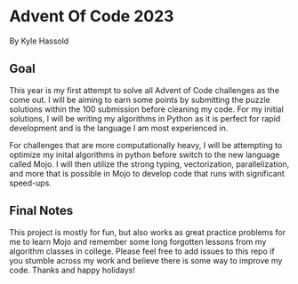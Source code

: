 # Advent Of Code 2023
By Kyle Hassold

## Goal
This year is my first attempt to solve all Advent of Code challenges as the come out. I will be aiming to earn some points by submitting the puzzle solutions within the 100 submission before cleaning my code. For my initial solutions, I will be writing my algorithms in Python as it is perfect for rapid development and is the language I am most experienced in.

For challenges that are more computationally heavy, I will be attempting to optimize my inital algorithms in python before switch to the new language called Mojo. I will then utilize the strong typing, vectorization, parallelization, and more that is possible in Mojo to develop code that runs with significant speed-ups.

## Final Notes

This project is mostly for fun, but also works as great practice problems for me to learn Mojo and remember some long forgotten lessons from my algorithm classes in college. Please feel free to add issues to this repo if you stumble across my work and believe there is some way to improve my code. Thanks and happy holidays!